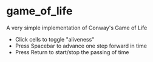 # game_of_life
A very simple implementation of Conway's Game of Life

* Click cells to toggle "aliveness"
* Press Spacebar to advance one step forward in time
* Press Return to start/stop the passing of time